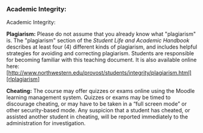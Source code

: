 ### Academic Integrity:

Academic Integrity:

**Plagiarism:** Please do not assume that you already know what "plagiarism" is. The "plagiarism" section of the *Student Life and Academic Handbook* describes at least four (4) different kinds of plagiarism, and includes helpful strategies for avoiding and correcting plagiarism. Students are responsible for becoming familiar with this teaching document. It is also available online here: [http://www.northwestern.edu/provost/students/integrity/plagiarism.html][rlplagiarism]

**Cheating:** The course may offer quizzes or exams online using the Moodle learning management system. Quizzes or exams may be timed to discourage cheating, or may have to be taken in a “full screen mode” or other security-based mode. Any suspicion that a student has cheated, or assisted another student in cheating, will be reported immediately to the administration for investigation.

[rlplagiarism]: http://www.northwestern.edu/provost/students/integrity/plagiarism.html